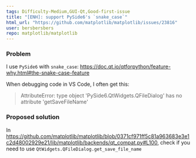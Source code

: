 ```yaml
---
tags: Difficulty-Medium,GUI-Qt,Good-first-issue
title: "[ENH]: support PySide6's `snake_case`"
html_url: "https://github.com/matplotlib/matplotlib/issues/23816"
user: bersbersbers
repo: matplotlib/matplotlib
---
```


### Problem

I use `PySide6` with `snake_case`:
https://doc.qt.io/qtforpython/feature-why.html#the-snake-case-feature

When debugging code in VS Code, I often get this:
> AttributeError: type object 'PySide6.QtWidgets.QFileDialog' has no attribute 'getSaveFileName'


### Proposed solution

In https://github.com/matplotlib/matplotlib/blob/0371cf971ff5c81a963683e3e1c2d48002929e21/lib/matplotlib/backends/qt_compat.py#L100, check if you need to use `QtWidgets.QFileDialog.get_save_file_name`